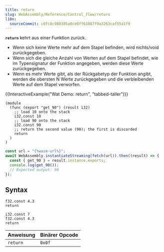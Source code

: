```yaml
---
title: return
slug: WebAssembly/Reference/Control_flow/return
l10n:
  sourceCommit: c0fc8c988385a0ce8ff63887f9a3263caf55a1f9
---
```


**`return`** kehrt aus einer Funktion zurück.

- Wenn sich keine Werte mehr auf dem Stapel befinden, wird nichts/void zurückgegeben.
- Wenn sich die gleiche Anzahl von Werten auf dem Stapel befindet, wie im Typensignatur der Funktion angegeben, werden diese Werte zurückgegeben.
- Wenn es mehr Werte gibt, als der Rückgabetyp der Funktion angibt, werden die obersten N Werte zurückgegeben und die verbleibenden Werte auf dem Stapel verworfen.

{{InteractiveExample("Wat Demo: return", "tabbed-taller")}}

```wat interactive-example
(module
  (func (export "get_90") (result i32)
    ;; load 10 onto the stack
    i32.const 10
    ;; load 90 onto the stack
    i32.const 90
    ;; return the second value (90); the first is discarded
    return
  )
)
```

```js interactive-example
const url = "{%wasm-url%}";
await WebAssembly.instantiateStreaming(fetch(url)).then((result) => {
  const { get_90 } = result.instance.exports;
  console.log(get_90());
  // Expected output: 90
});
```

## Syntax

```wat
f32.const 4.3
return
```

```wat
i32.const 7
f32.const 4.3
return
```

| Anweisung | Binärer Opcode |
| --------- | -------------- |
| `return`  | `0x0f`         |
